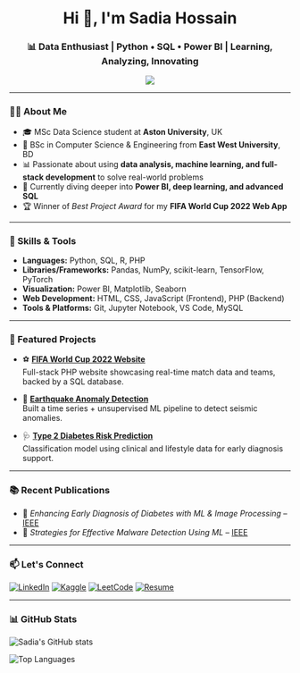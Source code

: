 <h1 align="center">Hi 👋, I'm Sadia Hossain</h1>
<h3 align="center">📊 Data Enthusiast | Python • SQL • Power BI | Learning, Analyzing, Innovating</h3>

<p align="center">
  <img src="https://readme-typing-svg.herokuapp.com?color=70CFFF&center=true&vCenter=true&width=500&lines=Aspiring+Data+Analyst;Python+%7C+SQL+%7C+Power+BI;Full+Stack+Project+Builder;Machine+Learning+Explorer;Transforming+Data+Into+Action" />
</p>

---

### 👩‍💻 About Me

- 🎓 MSc Data Science student at **Aston University**, UK  
- 🔬 BSc in Computer Science & Engineering from **East West University**, BD  
- 📊 Passionate about using **data analysis, machine learning, and full-stack development** to solve real-world problems  
- 🌱 Currently diving deeper into **Power BI, deep learning, and advanced SQL**  
- 🏆 Winner of *Best Project Award* for my **FIFA World Cup 2022 Web App**

---

### 🧠 Skills & Tools

- **Languages:** Python, SQL, R, PHP  
- **Libraries/Frameworks:** Pandas, NumPy, scikit-learn, TensorFlow, PyTorch  
- **Visualization:** Power BI, Matplotlib, Seaborn  
- **Web Development:** HTML, CSS, JavaScript (Frontend), PHP (Backend)  
- **Tools & Platforms:** Git, Jupyter Notebook, VS Code, MySQL

---

### 🚀 Featured Projects

- ⚽ [**FIFA World Cup 2022 Website**](https://github.com/SadiaHossain21/fifa-worldcup-2022)  
  Full-stack PHP website showcasing real-time match data and teams, backed by a SQL database.  

- 🌋 [**Earthquake Anomaly Detection**](https://www.kaggle.com/code/sadia21121/earthquake-anomaly-detection)  
  Built a time series + unsupervised ML pipeline to detect seismic anomalies.

- 🩺 [**Type 2 Diabetes Risk Prediction**](https://www.kaggle.com/code/sadia21121/type-2-diabetes-risk-prediction)  
  Classification model using clinical and lifestyle data for early diagnosis support.

---

### 📚 Recent Publications

- 🧠 *Enhancing Early Diagnosis of Diabetes with ML & Image Processing* – [IEEE](https://ieeexplore.ieee.org/document/10912889)  
- 🔐 *Strategies for Effective Malware Detection Using ML* – [IEEE](https://ieeexplore.ieee.org/document/10797025)

---

### 📫 Let's Connect

[![LinkedIn](https://img.shields.io/badge/LinkedIn-0077B5?style=for-the-badge&logo=linkedin&logoColor=white)](https://www.linkedin.com/in/sadia-hossain-297993251/)
[![Kaggle](https://img.shields.io/badge/Kaggle-20BEFF?style=for-the-badge&logo=kaggle&logoColor=white)](https://www.kaggle.com/sadia21121)
[![LeetCode](https://img.shields.io/badge/LeetCode-FFA116?style=for-the-badge&logo=leetcode&logoColor=white)](https://leetcode.com/Sad21121/)
[![Resume](https://img.shields.io/badge/Resume-1E90FF?style=for-the-badge&logo=google-drive&logoColor=white)](https://drive.google.com/file/d/1hug2S2J2KEPTs5j47beOdjMUtH3pmL-z/view?usp=sharing)

---

### 📊 GitHub Stats

![Sadia's GitHub stats](https://github-readme-stats.vercel.app/api?username=SadiaHossain21&show_icons=true&theme=tokyonight)

![Top Languages](https://github-readme-stats.vercel.app/api/top-langs/?username=SadiaHossain21&layout=compact&theme=tokyonight)

